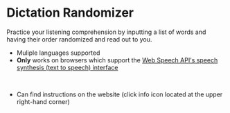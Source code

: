 # Dictation Randomizer

Practice your listening comprehension by inputting a list of words and having their order randomized and read out to you.
- Muliple languages supported
- **Only** works on browsers which support the [Web Speech API's speech synthesis (text to speech) interface](https://developer.mozilla.org/en-US/docs/Web/API/Web_Speech_API#api.speechsynthesis:~:text=name%20for%20use.-,api.SpeechSynthesis,-Report%20problems%20with)
<br>

- Can find instructions on the website (click info icon located at the upper right-hand corner)
